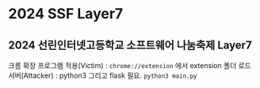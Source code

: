 # 2024 SSF Layer7
## 2024 선린인터넷고등학교 소프트웨어 나눔축제 Layer7

크롬 확장 프로그램 적용(Victim) : `chrome://extension` 에서 extension 폴더 로드
서버(Attacker) : python3 그리고 flask 필요. `python3 main.py`
